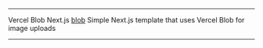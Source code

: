 ---
 Vercel Blob Next.js <a href="https.blob.jessejesse.com">blob</a>
 Simple Next.js template that uses Vercel Blob for image uploads
___
